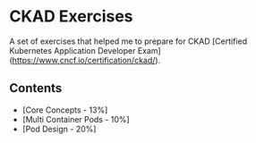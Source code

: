 # CKAD Exercises 

A set of exercises that helped me to prepare for CKAD [Certified Kubernetes Application Developer Exam] (https://www.cncf.io/certification/ckad/). 

## Contents

- [Core Concepts - 13%]
- [Multi Container Pods - 10%]
- [Pod Design - 20%]

